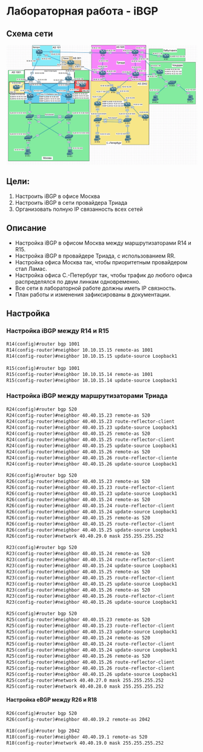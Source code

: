 # Лабораторная работа - iBGP
## Схема сети
![alt-text](https://github.com/V1RaJ97/OTUS-NE/blob/7cb30c4bd6739b318e20dd84b65e308da00f04f9/Professional/Labs/iBGP/%D0%A2%D0%BE%D0%BF%D0%BE%D0%BB%D0%BE%D0%B3%D0%B8%D1%8F.png)
## Цели:
1. Настроить iBGP в офисе Москва
2. Настроить iBGP в сети провайдера Триада
3. Организовать полную IP связанность всех сетей

## Описание
- Настройка iBGP в офисом Москва между маршрутизаторами R14 и R15.
- Настройка iBGP в провайдере Триада, с использованием RR.
- Настройка офиса Москва так, чтобы приоритетным провайдером стал Ламас.
- Настройка офиса С.-Петербург так, чтобы трафик до любого офиса распределялся по двум линкам одновременно.
- Все сети в лабораторной работе должны иметь IP связность.
- План работы и изменения зафиксированы в документации.

## Настройка
### Настройка iBGP между R14 и R15
```
R14(config)#router bgp 1001
R14(config-router)#neighbor 10.10.15.15 remote-as 1001
R14(config-router)#neighbor 10.10.15.15 update-source Loopback1

R15(config)#router bgp 1001
R15(config-router)#neighbor 10.10.15.14 remote-as 1001
R15(config-router)#neighbor 10.10.15.14 update-source Loopback1
```
### Настройка iBGP между маршрутизаторами Триада
```
R24(config)#router bgp 520
R24(config-router)#neighbor 40.40.15.23 remote-as 520
R24(config-router)#neighbor 40.40.15.23 route-reflector-client
R24(config-router)#neighbor 40.40.15.23 update-source Loopback1
R24(config-router)#neighbor 40.40.15.25 remote-as 520
R24(config-router)#neighbor 40.40.15.25 route-reflector-client
R24(config-router)#neighbor 40.40.15.25 update-source Loopback1
R24(config-router)#neighbor 40.40.15.26 remote-as 520
R24(config-router)#neighbor 40.40.15.26 route-reflector-cliente
R24(config-router)#neighbor 40.40.15.26 update-source Loopback1
```
```
R26(config)#router bgp 520
R26(config-router)#neighbor 40.40.15.23 remote-as 520
R26(config-router)#neighbor 40.40.15.23 route-reflector-client
R26(config-router)#neighbor 40.40.15.23 update-source Loopback1
R26(config-router)#neighbor 40.40.15.24 remote-as 520
R26(config-router)#neighbor 40.40.15.24 route-reflector-client
R26(config-router)#neighbor 40.40.15.24 update-source Loopback1
R26(config-router)#neighbor 40.40.15.25 remote-as 520
R26(config-router)#neighbor 40.40.15.25 route-reflector-client
R26(config-router)#neighbor 40.40.15.25 update-source Loopback1
R26(config-router)#network 40.40.29.0 mask 255.255.255.252
```
```
R23(config)#router bgp 520
R23(config-router)#neighbor 40.40.15.24 remote-as 520
R23(config-router)#neighbor 40.40.15.24 route-reflector-client
R23(config-router)#neighbor 40.40.15.24 update-source Loopback1
R23(config-router)#neighbor 40.40.15.25 remote-as 520
R23(config-router)#neighbor 40.40.15.25 route-reflector-client
R23(config-router)#neighbor 40.40.15.25 update-source Loopback1
R23(config-router)#neighbor 40.40.15.26 remote-as 520
R23(config-router)#neighbor 40.40.15.26 route-reflector-client
R23(config-router)#neighbor 40.40.15.26 update-source Loopback1
```
```
R25(config)#router bgp 520
R25(config-router)#neighbor 40.40.15.23 remote-as 520
R25(config-router)#neighbor 40.40.15.23 route-reflector-client
R25(config-router)#neighbor 40.40.15.23 update-source Loopback1
R25(config-router)#neighbor 40.40.15.24 remote-as 520
R25(config-router)#neighbor 40.40.15.24 route-reflector-client
R25(config-router)#neighbor 40.40.15.24 update-source Loopback1
R25(config-router)#neighbor 40.40.15.26 remote-as 520
R25(config-router)#neighbor 40.40.15.26 route-reflector-client
R25(config-router)#neighbor 40.40.15.26 route-reflector-client
R25(config-router)#neighbor 40.40.15.26 update-source Loopback1
R25(config-router)#network 40.40.27.0 mask 255.255.255.252
R25(config-router)#network 40.40.28.0 mask 255.255.255.252

```
#### Настройка eBGP между R26 и R18
```
R26(config)#router bgp 520
R26(config-router)#neighbor 40.40.19.2 remote-as 2042
```
```
R18(config)#router bgp 2042
R18(config-router)#neighbor 40.40.19.1 remote-as 520
R18(config-router)#network 40.40.19.0 mask 255.255.255.252
```
